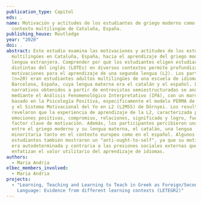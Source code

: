 ```yaml
---
publication_type: Capitol
eds: .
name: Motivación y actitudes de los estudiantes de griego moderno como L2 en el
  contexto multilingüe de Cataluña, España.
publishing_house: Routledge
year: "2020"
doi: .
abstract: Este estudio examina las motivaciones y actitudes de los estudiantes
  multilingües en Cataluña, España, hacia el aprendizaje del griego moderno como
  lengua extranjera. Comprender por qué los estudiantes eligen estudiar lenguas
  distintas del inglés (LOTEs) en diversos contextos permite profundizar en las
  motivaciones para el aprendizaje de una segunda lengua (L2). Los participantes
  (n=20) eran estudiantes adultos multilingües de una escuela de idiomas en
  Barcelona, España, cuya lengua materna era el catalán y el español. Los datos
  narrativos obtenidos a partir de entrevistas semiestructuradas se analizaron
  mediante el Análisis Fenomenológico Interpretativo (IPA), con un marco teórico
  basado en la Psicología Positiva, específicamente el modelo PERMA de Seligman,
  y el Sistema Motivacional del Yo en L2 (L2MSS) de Dörnyei. Los resultados
  revelaron que la experiencia de aprendizaje de la L2, caracterizada por
  emociones positivas, compromiso, relaciones, significado y logro, fue un
  factor clave de motivación. Además, los participantes percibieron una conexión
  entre el griego moderno y su lengua materna, el catalán, una lengua
  minoritaria tanto en el contexto europeo como en el español. Algunos
  estudiantes también mostraron un "anti-ought-to-self", ya que su motivación
  era autodeterminada y contraria a las presiones sociales externas que
  enfatizan el valor utilitario del aprendizaje de idiomas.
authors:
  - Maria Andria
elbec_members_involved:
  - Maria Andria
projects:
  - "Learning, Teaching and Learning to Teach in Greek as Foreign/Second
    Language: Evidence from different learning contexts (LETEGR2)"
---
```

